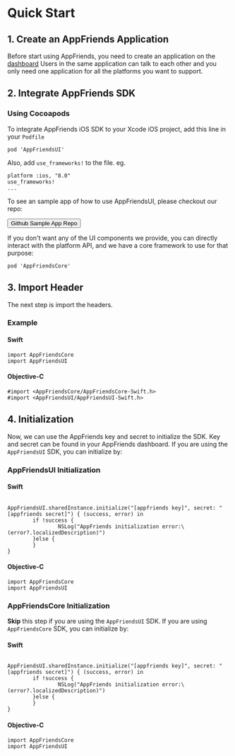 # Quick Start
## 1. Create an AppFriends Application
Before start using AppFriends, you need to create an application on the [dashboard](http://appfriends.hacknocraft.com/landing/index) Users in the same application can talk to each other and you only need one application for all the platforms you want to support.

## 2. Integrate AppFriends SDK
### Using Cocoapods
To integrate AppFriends iOS SDK to your Xcode iOS project, add this line in your `Podfile`

	pod 'AppFriendsUI'

Also, add `use_frameworks!` to the file. eg.

	platform :ios, "8.0"
	use_frameworks!
	...

To see an sample app of how to use AppFriendsUI, please checkout our repo:

<button class="btn btn-info">Github Sample App Repo</button>  

If you don't want any of the UI components we provide, you can directly interact with the platform API, and we have a core framework to use for that purpose:

	pod 'AppFriendsCore'

## 3. Import Header
The next step is import the headers.

### Example

#### Swift
<pre><code class="swift">import AppFriendsCore
import AppFriendsUI
</code></pre>

#### Objective-C
```
#import <AppFriendsCore/AppFriendsCore-Swift.h>
#import <AppFriendsUI/AppFriendsUI-Swift.h>
```
## 4. Initialization
Now, we can use the AppFriends key and secret to initialize the SDK. Key and secret can be found in your AppFriends dashboard. If you are using the `AppFriendsUI` SDK, you can initialize by:

### AppFriendsUI Initialization

#### Swift
<pre><code class="swift">
AppFriendsUI.sharedInstance.initialize("[appfriends key]", secret: "[appfriends secret]") { (success, error) in
		if !success {
				NSLog("AppFriends initialization error:\(error?.localizedDescription)")
		}else {
		}
}
</code></pre>

#### Objective-C
<pre><code class="swift">import AppFriendsCore
import AppFriendsUI
</code></pre>

### AppFriendsCore Initialization

**Skip** this step if you are using the `AppFriendsUI` SDK. If you are using `AppFriendsCore` SDK, you can initialize by:

#### Swift
<pre><code class="swift">
AppFriendsUI.sharedInstance.initialize("[appfriends key]", secret: "[appfriends secret]") { (success, error) in
		if !success {
				NSLog("AppFriends initialization error:\(error?.localizedDescription)")
		}else {
		}
}
</code></pre>

#### Objective-C
<pre><code class="swift">import AppFriendsCore
import AppFriendsUI
</code></pre>
